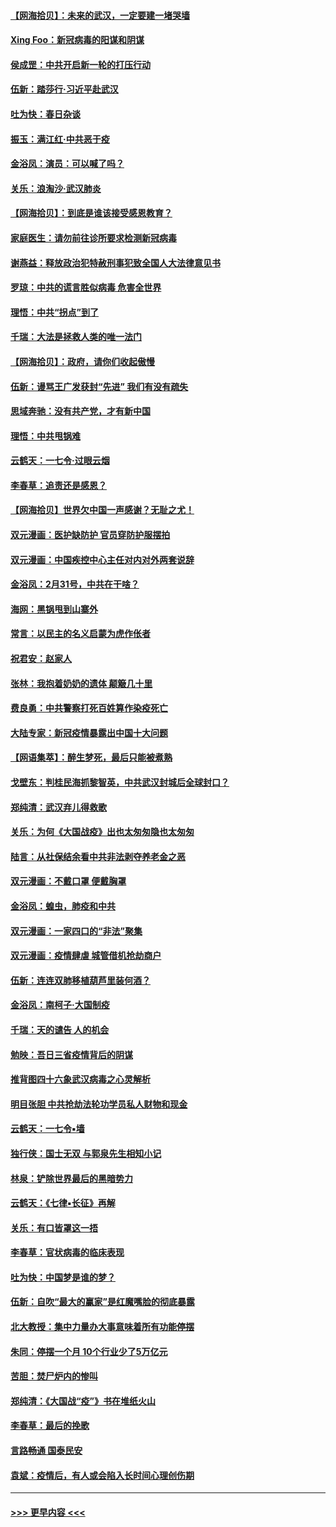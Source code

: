 #### [【网海拾贝】：未来的武汉，一定要建一堵哭墙](../pages/nsc993/n11938684.md?t=03141102) 
#### [Xing Foo：新冠病毒的阳谋和阴谋](../pages/nsc993/n11936086.md?t=03141102) 
#### [侯成罡：中共开启新一轮的打压行动](../pages/nsc993/n11935730.md?t=03141102) 
#### [伍新：踏莎行‧习近平赴武汉](../pages/nsc993/n11935157.md?t=03141102) 
#### [吐为快：春日杂谈](../pages/nsc993/n11934776.md?t=03141102) 
#### [振玉：满江红‧中共恶于疫](../pages/nsc993/n11934647.md?t=03141102) 
#### [金浴凤：演员：可以喊了吗？](../pages/nsc993/n11934602.md?t=03141102) 
#### [关乐：浪淘沙·武汉肺炎](../pages/nsc993/n11931792.md?t=03141102) 
#### [【网海拾贝】：到底是谁该接受感恩教育？](../pages/nsc993/n11931552.md?t=03141102) 
#### [家庭医生：请勿前往诊所要求检测新冠病毒](../pages/nsc993/n11929190.md?t=03141102) 
#### [谢燕益：释放政治犯特赦刑事犯致全国人大法律意见书](../pages/nsc993/n11928978.md?t=03141102) 
#### [罗琼：中共的谎言胜似病毒 危害全世界](../pages/nsc993/n11922636.md?t=03141102) 
#### [理悟：中共“拐点”到了](../pages/nsc993/n11928496.md?t=03141102) 
#### [千瑞：大法是拯救人类的唯一法门](../pages/nsc993/n11927637.md?t=03141102) 
#### [【网海拾贝】：政府，请你们收起傲慢](../pages/nsc993/n11926932.md?t=03141102) 
#### [伍新：谩骂王广发获封“先进” 我们有没有疏失](../pages/nsc993/n11926101.md?t=03141102) 
#### [思域奔驰：没有共产党，才有新中国](../pages/nsc993/n11926058.md?t=03141102) 
#### [理悟：中共甩锅难](../pages/nsc993/n11925355.md?t=03141102) 
#### [云鹤天：一七令·过眼云烟](../pages/nsc993/n11925284.md?t=03141102) 
#### [李春草：追责还是感恩？](../pages/nsc993/n11925274.md?t=03141102) 
#### [【网海拾贝】世界欠中国一声感谢？无耻之尤！](../pages/nsc993/n11925239.md?t=03141102) 
#### [双元漫画：医护缺防护 官员穿防护服摆拍](../pages/nsc993/n11923899.md?t=03141102) 
#### [双元漫画：中国疾控中心主任对内对外两套说辞](../pages/nsc993/n11921994.md?t=03141102) 
#### [金浴凤：2月31号，中共在干啥？](../pages/nsc993/n11922706.md?t=03141102) 
#### [海网：黑锅甩到山寨外](../pages/nsc993/n11922688.md?t=03141102) 
#### [常言：以民主的名义启蒙为虎作伥者](../pages/nsc993/n11922217.md?t=03141102) 
#### [祝君安：赵家人](../pages/nsc993/n11922209.md?t=03141102) 
#### [张林：我抱着奶奶的遗体 颠簸几十里](../pages/nsc993/n11920945.md?t=03141102) 
#### [费良勇：中共警察打死百姓算作染疫死亡](../pages/nsc993/n11919264.md?t=03141102) 
#### [大陆专家：新冠疫情暴露出中国十大问题](../pages/nsc993/n11919187.md?t=03141102) 
#### [【网语集萃】：醉生梦死，最后只能被煮熟](../pages/nsc993/n11918994.md?t=03141102) 
#### [戈壁东：判桂民海抓黎智英，中共武汉封城后全球封口？](../pages/nsc993/n11917982.md?t=03141102) 
#### [郑纯清：武汉弃儿得救歌](../pages/nsc993/n11917881.md?t=03141102) 
#### [关乐：为何《大国战疫》出也太匆匆隐也太匆匆](../pages/nsc993/n11917792.md?t=03141102) 
#### [陆言：从社保结余看中共非法剥夺养老金之恶](../pages/nsc993/n11917084.md?t=03141102) 
#### [双元漫画：不戴口罩 便戴胸罩](../pages/nsc993/n11916447.md?t=03141102) 
#### [金浴凤：蝗虫，肺疫和中共](../pages/nsc993/n11916904.md?t=03141102) 
#### [双元漫画：一家四口的“非法”聚集](../pages/nsc993/n11916378.md?t=03141102) 
#### [双元漫画：疫情肆虐 城管借机抢劫商户](../pages/nsc993/n11916310.md?t=03141102) 
#### [伍新：连连双肺移植葫芦里装何酒？](../pages/nsc993/n11913667.md?t=03141102) 
#### [金浴凤：南柯子·大国制疫](../pages/nsc993/n11913657.md?t=03141102) 
#### [千瑞：天的谴告  人的机会](../pages/nsc993/n11913309.md?t=03141102) 
#### [勉映：吾日三省疫情背后的阴谋](../pages/nsc993/n11913079.md?t=03141102) 
#### [推背图四十六象武汉病毒之心灵解析](../pages/nsc993/n11911761.md?t=03141102) 
#### [明目张胆 中共抢劫法轮功学员私人财物和现金](../pages/nsc993/n11910262.md?t=03141102) 
#### [云鹤天：一七令▪墙](../pages/nsc993/n11910627.md?t=03141102) 
#### [独行侠：国士无双 与郭泉先生相知小记](../pages/nsc993/n11910613.md?t=03141102) 
#### [林泉：铲除世界最后的黑暗势力](../pages/nsc993/n11909320.md?t=03141102) 
#### [云鹤天：《七律▪长征》再解](../pages/nsc993/n11909327.md?t=03141102) 
#### [关乐：有口皆罩这一捂](../pages/nsc993/n11908393.md?t=03141102) 
#### [李春草：官状病毒的临床表现](../pages/nsc993/n11908339.md?t=03141102) 
#### [吐为快：中国梦是谁的梦？](../pages/nsc993/n11906564.md?t=03141102) 
#### [伍新：自吹“最大的赢家”是红魔嘴脸的彻底暴露](../pages/nsc993/n11906407.md?t=03141102) 
#### [北大教授：集中力量办大事意味着所有功能停摆](../pages/nsc993/n11904800.md?t=03141102) 
#### [朱同：停摆一个月 10个行业少了5万亿元](../pages/nsc993/n11904498.md?t=03141102) 
#### [苦胆：焚尸炉内的惨叫](../pages/nsc993/n11904479.md?t=03141102) 
#### [郑纯清：《大国战“疫”》书在堆纸火山](../pages/nsc993/n11904450.md?t=03141102) 
#### [李春草：最后的挽歌](../pages/nsc993/n11904441.md?t=03141102) 
#### [言路畅通 国泰民安](../pages/nsc993/n11904222.md?t=03141102) 
#### [袁斌：疫情后，有人或会陷入长时间心理创伤期](../pages/nsc993/n11901514.md?t=03141102) 

----
#### [ >>> 更早内容 <<< ](../indexes/nsc993-earlier.md)
